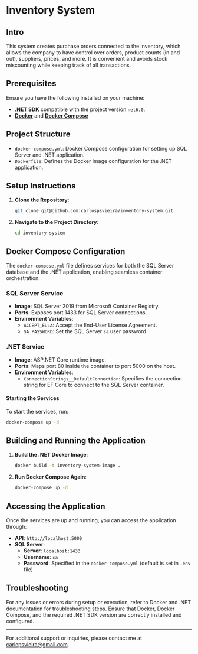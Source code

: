 # Inventory System

## Intro

This system creates purchase orders connected to the inventory, which allows the company to have control over orders, product counts (in and out), suppliers, prices, and more. It is convenient and avoids stock miscounting while keeping track of all transactions.

## Prerequisites

Ensure you have the following installed on your machine:

- [**.NET SDK**](https://dotnet.microsoft.com/download) compatible with the project version `net6.0`.
- [**Docker**](https://www.docker.com/products/docker-desktop) and [**Docker Compose**](https://docs.docker.com/compose/install/)

## Project Structure

- `docker-compose.yml`: Docker Compose configuration for setting up SQL Server and .NET application.
- `Dockerfile`: Defines the Docker image configuration for the .NET application.

## Setup Instructions

1. **Clone the Repository**:
   ```bash
   git clone git@github.com:carlospsvieira/inventory-system.git 
   ```

2. **Navigate to the Project Directory**:
   ```bash
   cd inventory-system
   ```

## Docker Compose Configuration

The `docker-compose.yml` file defines services for both the SQL Server database and the .NET application, enabling seamless container orchestration.

### SQL Server Service

- **Image**: SQL Server 2019 from Microsoft Container Registry.
- **Ports**: Exposes port 1433 for SQL Server connections.
- **Environment Variables**: 
  - `ACCEPT_EULA`: Accept the End-User License Agreement.
  - `SA_PASSWORD`: Set the SQL Server `sa` user password.

### .NET Service

- **Image**: ASP.NET Core runtime image.
- **Ports**: Maps port 80 inside the container to port 5000 on the host.
- **Environment Variables**: 
  - `ConnectionStrings__DefaultConnection`: Specifies the connection string for EF Core to connect to the SQL Server container.

#### Starting the Services

To start the services, run:

```bash
docker-compose up -d
```

## Building and Running the Application

1. **Build the .NET Docker Image**:
   ```bash
   docker build -t inventory-system-image .
   ```

2. **Run Docker Compose Again**:
   ```bash
   docker-compose up -d
   ```

## Accessing the Application

Once the services are up and running, you can access the application through:

- **API**: `http://localhost:5000`
- **SQL Server**: 
  - **Server**: `localhost:1433`
  - **Username**: `sa`
  - **Password**: Specified in the `docker-compose.yml` (default is set in `.env` file)

## Troubleshooting

For any issues or errors during setup or execution, refer to Docker and .NET documentation for troubleshooting steps. Ensure that Docker, Docker Compose, and the required .NET SDK version are correctly installed and configured.

---

For additional support or inquiries, please contact me at <a href="mailto:carlepsvieira@gmail.com">carlepsvieira@gmail.com</a>.
